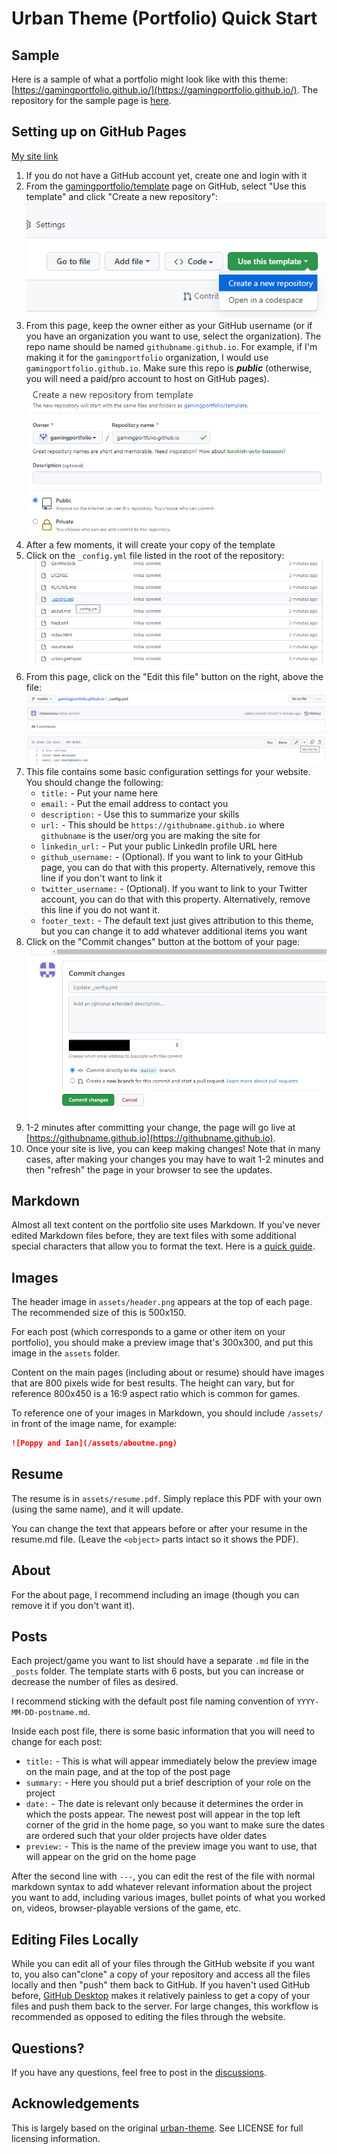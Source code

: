 # Urban Theme (Portfolio) Quick Start

## Sample

Here is a sample of what a portfolio might look like with this theme: [https://gamingportfolio.github.io/](https://gamingportfolio.github.io/). The repository for the sample page is [here](https://github.com/gamingportfolio/gamingportfolio.github.io).

## Setting up on GitHub Pages
[My site link](https://markallman51.github.io/portfoliosite/)
1. If you do not have a GitHub account yet, create one and login with it
2. From the [gamingportfolio/template](gamingportfolio/template) page on GitHub, select "Use this template" and click "Create a new repository":
   ![Use this template](_docs/1.png)
3. From this page, keep the owner either as your GitHub username (or if you have an organization you want to use, select the organization). The repo name should be named `githubname.github.io`. For example, if I'm making it for the `gamingportfolio` organization, I would use `gamingportfolio.github.io`. Make sure this repo is ***public*** (otherwise, you will need a paid/pro account to host on GitHub pages).
   ![Repository name](_docs/2.png)
4. After a few moments, it will create your copy of the template
5. Click on the `_config.yml` file listed in the root of the repository:
   ![_config.yml](_docs/3.png)
6. From this page, click on the "Edit this file" button on the right, above the file:
   ![Edit this file](_docs/4.png)
7. This file contains some basic configuration settings for your website. You should change the following:
   * `title:` - Put your name here
   * `email:` - Put the email address to contact you
   * `description:` - Use this to summarize your skills
   * `url:` - This should be `https://githubname.github.io` where `githubname` is the user/org you are making the site for
   * `linkedin_url:` - Put your public LinkedIn profile URL here
   * `github_username:` - (Optional). If you want to link to your GitHub page, you can do that with this property. Alternatively,  remove this line if you don't want to link it
   * `twitter_username:` - (Optional). If you want to link to your Twitter account, you can do that with this property. Alternatively, remove this line if you do not want it.
   * `footer_text:` - The default text just gives attribution to this theme, but you can change it to add whatever additional items you want
8. Click on the "Commit changes" button at the bottom of your page:
   ![Commit changes](_docs/5.png)
9. 1-2 minutes after committing your change, the page will go live at [https://githubname.github.io](https://githubname.github.io).
10. Once your site is live, you can keep making changes! Note that in many cases, after making your changes you may have to wait 1-2 minutes and then "refresh" the page in your browser to see the updates.

## Markdown

Almost all text content on the portfolio site uses Markdown. If you've never edited Markdown files before, they are text files with some additional special characters that allow you to format the text. Here is a [quick guide](https://ghost.org/changelog/markdown/).

## Images

The header image in `assets/header.png` appears at the top of each page. The recommended size of this is  500x150.

For each post (which corresponds to a game or other item on your portfolio), you should make a preview image that's 300x300, and put this image in the `assets` folder.

Content on the main pages (including about or resume) should have images that are 800 pixels wide for best results. The height can vary, but for reference 800x450 is a 16:9 aspect ratio which is common for games.

To reference one of your images in Markdown, you should include `/assets/` in front of the image name, for example:

```markdown
![Poppy and Ian](/assets/aboutme.png)
```

## Resume

The resume is in `assets/resume.pdf`. Simply replace this PDF with your own (using the same name), and it will update. 

You can change the text that appears before or after your resume in the resume.md file. (Leave the `<object>` parts intact so it shows the PDF).

## About

For the about page, I recommend including an image (though you can remove it if you don't want it).

## Posts

Each project/game you want to list should have a separate `.md` file in the `_posts` folder. The template starts with 6 posts, but you can increase or decrease the number of files as desired.

I recommend sticking with the default post file naming convention of `YYYY-MM-DD-postname.md`.

Inside each post file, there is some basic information that you will need to change for each post:

* `title:` - This is what will appear immediately below the preview image on the main page, and at the top of the post page
* `summary:` - Here you should put a brief description of your role on the project
* `date:` - The date is relevant only because it determines the order in which the posts appear. The newest post will appear in the top left corner of the grid in the home page, so you want to make sure the dates are ordered such that your older projects have older dates
* `preview:` - This is the name of the preview image you want to use, that will appear on the grid on the home page

After the second line with `---`, you can edit the rest of the file with normal markdown syntax to add whatever relevant information about the project you want to add, including various images, bullet points of what you worked on, videos, browser-playable versions of the game, etc.

## Editing Files Locally

While you can edit all of your files through the GitHub website if you want to, you also can"clone" a copy of your repository and access all the files locally and then "push" them back to GitHub. If you haven't used GitHub before, [GitHub Desktop](https://desktop.github.com/) makes it relatively painless to get a copy of your files and push them back to the server. For large changes, this workflow is recommended as opposed to editing the files through the website.

## Questions?

If you have any questions, feel free to post in the [discussions](https://github.com/gamingportfolio/template/discussions).

## Acknowledgements

This is largely based on the original [urban-theme](https://github.com/midzer/urban-theme). See LICENSE for full licensing information.
